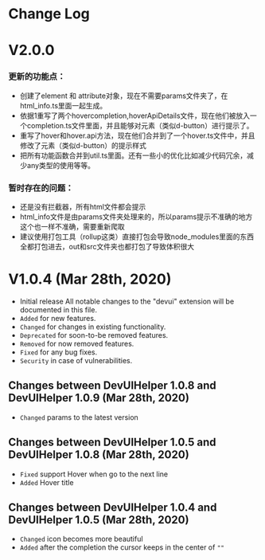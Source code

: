 <!--
 * @Author: your name
 * @Date: 2020-03-27 19:34:32
 * @LastEditTime: 2020-03-30 07:54:11
 * @LastEditors: Please set LastEditors
 * @Description: In User Settings Edit
 * @FilePath: \DevUIHelper\CHANGELOG.md
 -->
# Change Log

# V2.0.0

### 更新的功能点：

- 创建了element 和 attribute对象，现在不需要params文件夹了，在html_info.ts里面一起生成。
- 依据1重写了两个hovercompletion,hoverApiDetails文件，现在他们被放入一个completion.ts文件里面，并且能够对元素（类似d-button）进行提示了。
- 重写了hover和hover.api方法，现在他们合并到了一个hover.ts文件中，并且修改了元素（类似d-button）的提示样式
- 把所有功能函数合并到util.ts里面。还有一些小的优化比如减少代码冗余，减少any类型的使用等等。

### 暂时存在的问题：

- 还是没有拦截器，所有html文件都会提示
- html_info文件是由params文件夹处理来的，所以params提示不准确的地方这个也一样不准确，需要重新爬取
- 建议使用打包工具（rollup这类）直接打包会导致node_modules里面的东西全都打包进去，out和src文件夹也都打包了导致体积很大

# V1.0.4 (Mar 28th, 2020)

- Initial release
All notable changes to the "devui" extension will be documented in this file.
- `Added` for new features.
- `Changed` for changes in existing functionality.
- `Deprecated` for soon-to-be removed features.
- `Removed` for now removed features.
- `Fixed` for any bug fixes.
- `Security` in case of vulnerabilities.

## Changes between DevUIHelper 1.0.8 and DevUIHelper 1.0.9 (Mar 28th, 2020)
- `Changed` params to the latest version
## Changes between DevUIHelper 1.0.5 and DevUIHelper 1.0.8 (Mar 28th, 2020)
- `Fixed` support Hover when go to the next line
- `Added` Hover title 

## Changes between DevUIHelper 1.0.4 and DevUIHelper 1.0.5 (Mar 28th, 2020)
- `Changed` icon becomes more beautiful
- `Added` after the completion the cursor keeps in the center of ``""``


